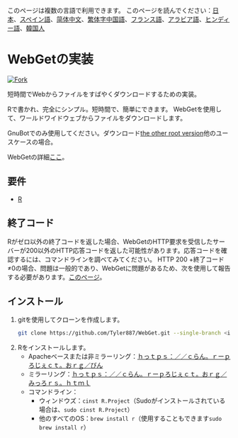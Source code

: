 <!-- # WebGet  [![GitHub forks](https://img.shields.io/github/forks/Tyler887/WebGet?label=Fork&style=social)](https://github.com/Tyler887/WebGet/fork)  The implementation to download files from the Web, in a short time.  Written in R, complete simple. It takes a short time, simply good. Use WebGet to retrieve files from the world wide web.    I assume **no warranty** for any **copyrighted material** downloaded on WebGet. I usally recommend downloading freely licensed files only. <br />https://github.com?Tyler887/WebGet/commit/main/ -->

このページは複数の言語で利用できます。
このページを読んでください：[日本](README.ja.md)、[スペイン語](README.es.md)、[简体中文](README.zh-CN.md)、[繁体字中国語](README.zh-TW.md)、[フランス語](README.fr.md)、[アラビア語](README.ar.md)、[ヒンディー語](README.hi.md)、[韓国人](README.ko.md)

# WebGetの実装

[![Fork](https://img.shields.io/github/forks/Tyler887/WebGet?label=Fork&style=social)](https://github.com/Tyler887/WebGet/fork)

短時間でWebからファイルをすばやくダウンロードするための実装。

Rで書かれ、完全にシンプル。短時間で、簡単にできます。 WebGetを使用して、ワールドワイドウェブからファイルをダウンロードします。

GnuBotでのみ使用してください。ダウンロード[the other root version](https://github.com/Tyler887/WebGet)他のユースケースの場合。

WebGetの詳細[ここ](https://github.com/Tyler887/WebGet/wiki/WebGet)。

## 要件

-   [R](https://r-project.org)

## 終了コード

Rがゼロ以外の終了コードを返した場合、WebGetのHTTP要求を受信したサーバーが200以外のHTTP応答コードを返した可能性があります。応答コードを確認するには、コマンドラインを調べてみてください。 HTTP 200 +終了コード≠0の場合、問題は一般的であり、WebGetに問題があるため、次を使用して報告する必要があります。[このページ](https://github.com/Tyler887/WebGet/issues/new?template=bug_report.md)。

## インストール

1.  gitを使用してクローンを作成します。
    ```bash
    git clone https://github.com/Tyler887/WebGet.git --single-branch <input version here>
    ```
2.  Rをインストールします。
    -   Apacheベースまたは非ミラーリング：[ｈっｔｐｓ：／／ｃらん。ｒーｐろじぇｃｔ。おｒｇ／びん](https://cran.r-project.org/bin)
    -   ミラーリング：[ｈっｔｐｓ：／／ｃらん。ｒーｐろじぇｃｔ。おｒｇ／みっろｒｓ。ｈｔｍｌ](https://cran.r-project.org/mirrors.html)
    -   コマンドライン：
        -   ウィンドウズ：`cinst R.Project`（Sudoがインストールされている場合は、`sudo cinst R.Project`）
        -   他のすべてのOS：`brew install r`（使用することもできます`sudo brew install r`）
